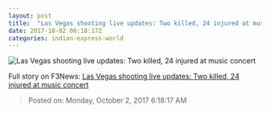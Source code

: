 ```yaml
---
layout: post
title:  "Las Vegas shooting live updates: Two killed, 24 injured at music concert"
date: 2017-10-02 06:18:17Z
categories: indian-express-world
---
```


![Las Vegas shooting live updates: Two killed, 24 injured at music concert](http://images.indianexpress.com/2017/10/las-vegas.jpg?w=759)




Full story on F3News: [Las Vegas shooting live updates: Two killed, 24 injured at music concert](http://www.f3nws.com/n/WtpJJH)

> Posted on: Monday, October 2, 2017 6:18:17 AM
